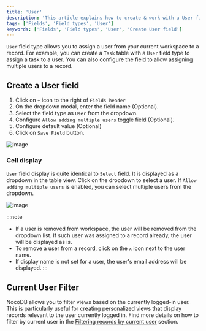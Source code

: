 ```yaml
---
title: 'User'
description: 'This article explains how to create & work with a User field.'
tags: ['Fields', 'Field types', 'User']
keywords: ['Fields', 'Field types', 'User', 'Create User field']
---
```


`User` field type allows you to assign a user from your current workspace to a record. For example, you can create a `Task` table with a `User` field type to assign a task to a user. You can also configure the field to allow assigning multiple users to a record.

## Create a User field
1. Click on `+` icon to the right of `Fields header`
2. On the dropdown modal, enter the field name (Optional).
3. Select the field type as `User` from the dropdown.
4. Configure `Allow adding multiple users` toggle field (Optional).
5. Configure default value (Optional)
6. Click on `Save Field` button.

![image](/img/v2/fields/types/user-field.png)

### Cell display
`User` field display is quite identical to `Select` field. It is displayed as a dropdown in the table view. Click on the dropdown to select a user. If `Allow adding multiple users` is enabled, you can select multiple users from the dropdown.

![image](/img/v2/fields/types/user-field-cell.png)

:::note
- If a user is removed from workspace, the user will be removed from the dropdown list. If such user was assigned to a record already, the user will be displayed as is.
- To remove a user from a record, click on the `x` icon next to the user name.
- If display name is not set for a user, the user's email address will be displayed.
:::

## Current User Filter
NocoDB allows you to filter views based on the currently logged-in user. This is particularly useful for creating personalized views that display records relevant to the user currently logged in. Find more details on how to filter by current user in the [Filtering records by current user](/table-operations/filter#filter-by-current-user) section.
